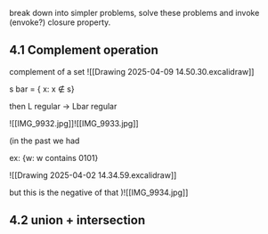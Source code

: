 break down into simpler problems, solve these problems and invoke (envoke?) closure property. 

## 4.1 Complement operation 

complement of a set 
![[Drawing 2025-04-09 14.50.30.excalidraw]]

s bar = { x: x ∉ s}

then L regular -> Lbar regular 

![[IMG_9932.jpg]]![[IMG_9933.jpg]]

(in the past we had 


ex: {w: w contains 0101}

![[Drawing 2025-04-02 14.34.59.excalidraw]]

but this is the negative of that )![[IMG_9934.jpg]]


## 4.2 union + intersection  